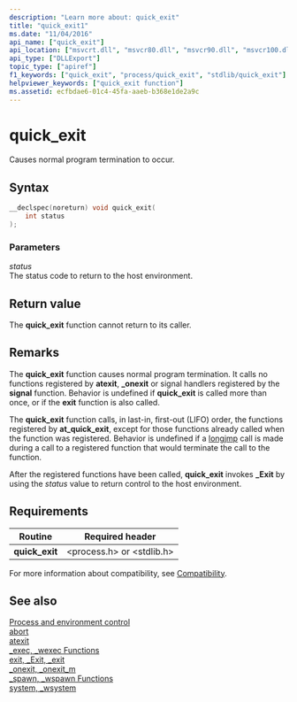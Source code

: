 ```yaml
---
description: "Learn more about: quick_exit"
title: "quick_exit1"
ms.date: "11/04/2016"
api_name: ["quick_exit"]
api_location: ["msvcrt.dll", "msvcr80.dll", "msvcr90.dll", "msvcr100.dll", "msvcr100_clr0400.dll", "msvcr110.dll", "msvcr110_clr0400.dll", "msvcr120.dll", "msvcr120_clr0400.dll", "ucrtbase.dll", "api-ms-win-crt-runtime-l1-1-0.dll"]
api_type: ["DLLExport"]
topic_type: ["apiref"]
f1_keywords: ["quick_exit", "process/quick_exit", "stdlib/quick_exit"]
helpviewer_keywords: ["quick_exit function"]
ms.assetid: ecfbdae6-01c4-45fa-aaeb-b368e1de2a9c
---
```

# quick_exit

Causes normal program termination to occur.

## Syntax

```C
__declspec(noreturn) void quick_exit(
    int status
);
```

### Parameters

*status*<br/>
The status code to return to the host environment.

## Return value

The **quick_exit** function cannot return to its caller.

## Remarks

The **quick_exit** function causes normal program termination. It calls no functions registered by **atexit**, **_onexit** or signal handlers registered by the **signal** function. Behavior is undefined if **quick_exit** is called more than once, or if the **exit** function is also called.

The **quick_exit** function calls, in last-in, first-out (LIFO) order, the functions registered by **at_quick_exit**, except for those functions already called when the function was registered.  Behavior is undefined if a [longjmp](longjmp.md) call is made during a call to a registered function that would terminate the call to the  function.

After the registered functions have been called, **quick_exit** invokes **_Exit** by using the *status* value to return control to the host environment.

## Requirements

|Routine|Required header|
|-------------|---------------------|
|**quick_exit**|\<process.h> or \<stdlib.h>|

For more information about compatibility, see [Compatibility](../compatibility.md).

## See also

[Process and environment control](../process-and-environment-control.md)\
[abort](abort.md)\
[atexit](atexit.md)\
[_exec, _wexec Functions](../exec-wexec-functions.md)\
[exit, _Exit, _exit](exit-exit-exit.md)\
[_onexit, _onexit_m](onexit-onexit-m.md)\
[_spawn, _wspawn Functions](../spawn-wspawn-functions.md)\
[system, _wsystem](system-wsystem.md)
